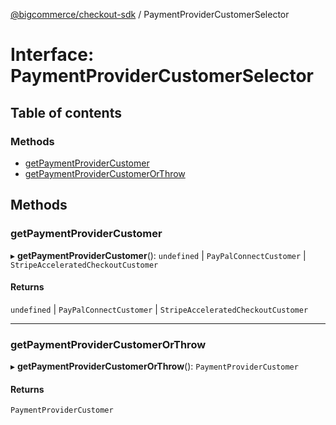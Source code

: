 [@bigcommerce/checkout-sdk](../README.md) / PaymentProviderCustomerSelector

# Interface: PaymentProviderCustomerSelector

## Table of contents

### Methods

- [getPaymentProviderCustomer](PaymentProviderCustomerSelector.md#getpaymentprovidercustomer)
- [getPaymentProviderCustomerOrThrow](PaymentProviderCustomerSelector.md#getpaymentprovidercustomerorthrow)

## Methods

### getPaymentProviderCustomer

▸ **getPaymentProviderCustomer**(): `undefined` \| `PayPalConnectCustomer` \| `StripeAcceleratedCheckoutCustomer`

#### Returns

`undefined` \| `PayPalConnectCustomer` \| `StripeAcceleratedCheckoutCustomer`

___

### getPaymentProviderCustomerOrThrow

▸ **getPaymentProviderCustomerOrThrow**(): `PaymentProviderCustomer`

#### Returns

`PaymentProviderCustomer`

